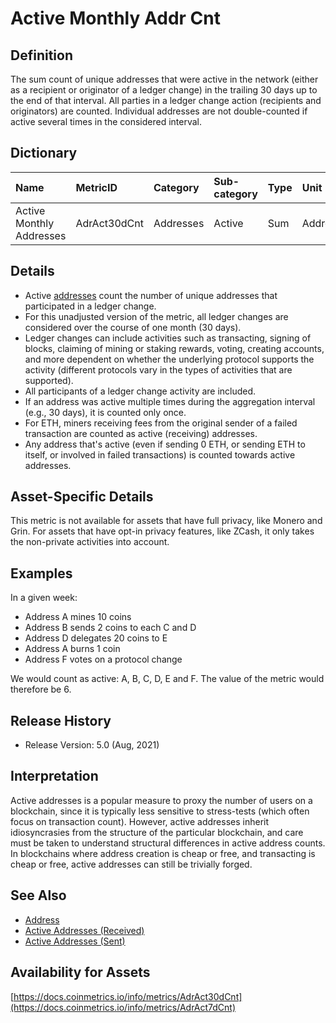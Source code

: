 # Active Monthly Addr Cnt

## **Definition**

The sum count of unique addresses that were active in the network \(either as a recipient or originator of a ledger change\) in the trailing 30 days up to the end of that interval. All parties in a ledger change action \(recipients and originators\) are counted. Individual addresses are not double-counted if active several times in the considered interval.

## **Dictionary**

| Name | **MetricID** | **Category** | **Sub-category** | **Type** | **Unit** | **Interval** |
| :--- | :--- | :--- | :--- | :--- | :--- | :--- |
| Active Monthly Addresses | AdrAct30dCnt | Addresses | Active | Sum | Addresses | 1 day |

## **Details**

* Active [addresses](../../on-chain-basics.md#address) count the number of unique addresses that participated in a ledger change.
* For this unadjusted version of the metric, all ledger changes are considered over the course of one month \(30 days\).
* Ledger changes can include activities such as transacting, signing of blocks, claiming of mining or staking rewards, voting, creating accounts, and more dependent on whether the underlying protocol supports the activity \(different protocols vary in the types of activities that are supported\).
* All participants of a ledger change activity are included.
* If an address was active multiple times during the aggregation interval \(e.g., 30 days\), it is counted only once.
* For ETH, miners receiving fees from the original sender of a failed transaction are counted as active \(receiving\) addresses.
* Any address that's active \(even if sending 0 ETH, or sending ETH to itself, or involved in failed transactions\) is counted towards active addresses.

## **Asset-Specific Details**

This metric is not available for assets that have full privacy, like Monero and Grin. For assets that have opt-in privacy features, like ZCash, it only takes the non-private activities into account.

## **Examples**

In a given week:

* Address A mines 10 coins
* Address B sends 2 coins to each C and D
* Address D delegates 20 coins to E
* Address A burns 1 coin
* Address F votes on a protocol change

We would count as active: A, B, C, D, E and F. The value of the metric would therefore be 6.

## **Release History**

* Release Version: 5.0 \(Aug, 2021\)

## **Interpretation**

Active addresses is a popular measure to proxy the number of users on a blockchain, since it is typically less sensitive to stress-tests \(which often focus on transaction count\). However, active addresses inherit idiosyncrasies from the structure of the particular blockchain, and care must be taken to understand structural differences in active address counts. In blockchains where address creation is cheap or free, and transacting is cheap or free, active addresses can still be trivially forged.

## **See Also**

* [Address](../../on-chain-basics.md#address)
* [Active Addresses \(Received\)](adractreccnt.md)
* [Active Addresses \(Sent\)](adractsentcnt.md)

## Availability for Assets

[https://docs.coinmetrics.io/info/metrics/AdrAct30dCnt](https://docs.coinmetrics.io/info/metrics/AdrAct7dCnt)

